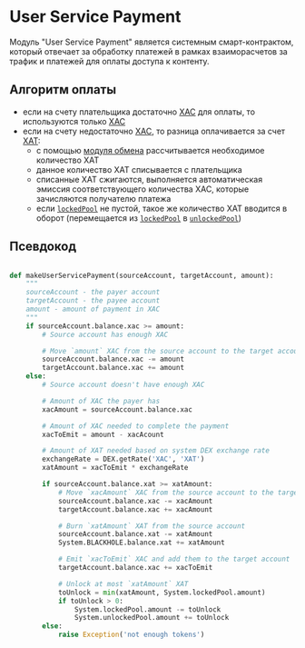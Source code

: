 # User Service Payment

Модуль "User Service Payment" является системным смарт-контрактом, который отвечает за
обработку платежей в рамках взаиморасчетов за трафик и платежей для оплаты доступа к контенту.

## Алгоритм оплаты

- если на счету плательщика достаточно [XAC][1] для оплаты, то используются только [XAC][1]
- если на счету недостаточно [XAC][1], то разница оплачивается за счет [XAT][2]:
    - с помощью [модуля обмена][3] рассчитывается необходимое количество XAT
    - данное количество XAT списывается с плательщика
    - списанные XAT сжигаются, выполняется автоматическая эмиссия соответствующего количества XAC, которые зачисляются получателю платежа
    - если [`lockedPool`][5] не пустой, такое же количество XAT вводится в оборот (перемещается из [`lockedPool`][5] в [`unlockedPool`][6])

<!--
- если на счету недостаточно [XAT][2], то разница может оплачиваться за счет [XAS][4]
    - с помощью модуля обмена токенов рассчитывается необходимое количество [XAS][4]
    - данное количество [XAS][4] списывается с плательщика и зачисляется получателю
-->


## Псевдокод

```python

def makeUserServicePayment(sourceAccount, targetAccount, amount):
    """
    sourceAccount - the payer account
    targetAccount - the payee account
    amount - amount of payment in XAC
    """
    if sourceAccount.balance.xac >= amount:
        # Source account has enough XAC

        # Move `amount` XAC from the source account to the target account
        sourceAccount.balance.xac -= amount
        targetAccount.balance.xac += amount
    else:
        # Source account doesn't have enough XAC

        # Amount of XAC the payer has
        xacAmount = sourceAccount.balance.xac

        # Amount of XAC needed to complete the payment
        xacToEmit = amount - xacAcount

        # Amount of XAT needed based on system DEX exchange rate
        exchangeRate = DEX.getRate('XAC', 'XAT')
        xatAmount = xacToEmit * exchangeRate

        if sourceAccount.balance.xat >= xatAmount:
            # Move `xacAmount` XAC from the source account to the target account
            sourceAccount.balance.xac -= xacAmount
            targetAccount.balance.xac += xacAmount

            # Burn `xatAmount` XAT from the source account
            sourceAccount.balance.xat -= xatAmount
            System.BLACKHOLE.balance.xat += xatAmount

            # Emit `xacToEmit` XAC and add them to the target account
            targetAccount.balance.xac += xacToEmit

            # Unlock at most `xatAmount` XAT
            toUnlock = min(xatAmount, System.lockedPool.amount)
            if toUnlock > 0:
                System.lockedPool.amount -= toUnlock
                System.unlockedPool.amount += toUnlock
        else:
            raise Exception('not enough tokens')

```


[1]: ../system-tokens/ace-coin.md
[2]: ../system-tokens/ace-token.md
[3]: exchange.md
[4]: ../system-tokens/ace-asset.md
[5]: ../glossary/system-pools.md#lockedpool
[6]: ../glossary/system-pools.md#unlockedpool
